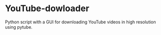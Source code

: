 # YouTube-dowloader
Python script with a GUI for downloading YouTube videos in high resolution using pytube.
